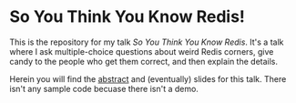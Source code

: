 # So You Think You Know Redis!

This is the repository for my talk *So You Think You Know Redis*. It's a talk where I ask multiple-choice questions about weird Redis corners, give candy to the people who get them correct, and then explain the details.

Herein you will find the [abstract](ABSTRACT.md) and (eventually) slides for this talk. There isn't any sample code becuase there isn't a demo.
